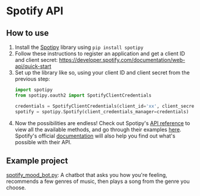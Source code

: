 # Spotify API

## How to use

1. Install the [Spotipy](https://spotipy.readthedocs.io) library using `pip install spotipy`
1. Follow these instructions to register an application and get a client ID and client secret: https://developer.spotify.com/documentation/web-api/quick-start
1. Set up the library like so, using your client ID and client secret from the previous step:
   ```python
   import spotipy
   from spotipy.oauth2 import SpotifyClientCredentials

   credentials = SpotifyClientCredentials(client_id='xx', client_secret='yy')
   spotify = spotipy.Spotify(client_credentials_manager=credentials)
   ```
1. Now the possibilities are endless! Check out Spotipy's [API reference](https://spotipy.readthedocs.io/en/2.16.1/#api-reference) to view all the available methods, and go through their examples [here](https://github.com/plamere/spotipy/tree/master/examples). Spotify's official [documentation](https://developer.spotify.com/documentation/web-api/reference) will also help you find out what's possible with their API.

## Example project

[spotify_mood_bot.py](spotify_mood_bot.py): A chatbot that asks you how you're feeling, recommends a few genres of music, then plays a song from the genre you choose.

